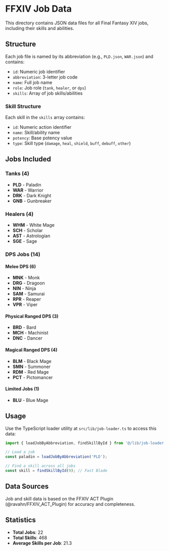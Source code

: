 # FFXIV Job Data

This directory contains JSON data files for all Final Fantasy XIV jobs, including their skills and abilities.

## Structure

Each job file is named by its abbreviation (e.g., `PLD.json`, `WAR.json`) and contains:

- `id`: Numeric job identifier
- `abbreviation`: 3-letter job code
- `name`: Full job name
- `role`: Job role (`tank`, `healer`, or `dps`)
- `skills`: Array of job skills/abilities

### Skill Structure

Each skill in the `skills` array contains:

- `id`: Numeric action identifier
- `name`: Skill/ability name
- `potency`: Base potency value
- `type`: Skill type (`damage`, `heal`, `shield`, `buff`, `debuff`, `other`)

## Jobs Included

### Tanks (4)
- **PLD** - Paladin
- **WAR** - Warrior  
- **DRK** - Dark Knight
- **GNB** - Gunbreaker

### Healers (4)
- **WHM** - White Mage
- **SCH** - Scholar
- **AST** - Astrologian
- **SGE** - Sage

### DPS Jobs (14)

#### Melee DPS (6)
- **MNK** - Monk
- **DRG** - Dragoon
- **NIN** - Ninja
- **SAM** - Samurai
- **RPR** - Reaper
- **VPR** - Viper

#### Physical Ranged DPS (3)
- **BRD** - Bard
- **MCH** - Machinist
- **DNC** - Dancer

#### Magical Ranged DPS (4)
- **BLM** - Black Mage
- **SMN** - Summoner
- **RDM** - Red Mage
- **PCT** - Pictomancer

#### Limited Jobs (1)
- **BLU** - Blue Mage

## Usage

Use the TypeScript loader utility at `src/lib/job-loader.ts` to access this data:

```typescript
import { loadJobByAbbreviation, findSkillById } from '@/lib/job-loader';

// Load a job
const paladin = loadJobByAbbreviation('PLD');

// Find a skill across all jobs
const skill = findSkillById(9); // Fast Blade
```

## Data Sources

Job and skill data is based on the FFXIV ACT Plugin (@ravahn/FFXIV_ACT_Plugin) for accuracy and completeness.

## Statistics

- **Total Jobs**: 22
- **Total Skills**: 468
- **Average Skills per Job**: 21.3
